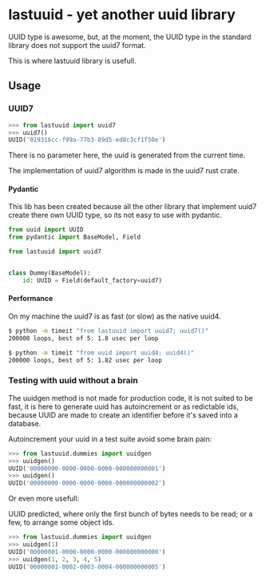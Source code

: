 # lastuuid - yet another uuid library

UUID type is awesome, but, at the moment, the UUID type in the standard library
does not support the uuid7 format.

This is where lastuuid library is usefull.

## Usage

### UUID7

```python
>>> from lastuuid import uuid7
>>> uuid7()
UUID('019316cc-f99a-77b3-89d5-ed8c3cf1f50e')
```

There is no parameter here, the uuid is generated from the current time.

The implementation of uuid7 algorithm is made in the uuid7 rust crate.

#### Pydantic

This lib has been created because all the other library that implement uuid7
create there own UUID type, so its not easy to use with pydantic.

```python
from uuid import UUID
from pydantic import BaseModel, Field

from lastuuid import uuid7


class Dummy(BaseModel):
    id: UUID = Field(default_factory=uuid7)

```

#### Performance

On my machine the uuid7 is as fast (or slow) as the native uuid4.

```bash
$ python -m timeit "from lastuuid import uuid7; uuid7()"
200000 loops, best of 5: 1.8 usec per loop

$ python -m timeit "from uuid import uuid4; uuid4()"
200000 loops, best of 5: 1.82 usec per loop
```

### Testing with uuid without a brain

The uuidgen method is not made for production code, it is not suited to be
fast, it is here to generate uuid has autoincrement or as redictable ids,
because UUID are made to create an identifier before it's saved into a
database.


Autoincrement your uuid in a test suite avoid some brain pain:

```python
>>> from lastuuid.dummies import uuidgen
>>> uuidgen()
UUID('00000000-0000-0000-0000-000000000001')
>>> uuidgen()
UUID('00000000-0000-0000-0000-000000000002')
```

Or even more usefull:

UUID predicted, where only the first bunch of bytes needs to be read; or a few,
to arrange some object ids.


```python
>>> from lastuuid.dummies import uuidgen
>>> uuidgen(1)
UUID('00000001-0000-0000-0000-000000000000')
>>> uuidgen(1, 2, 3, 4, 5)
UUID('00000001-0002-0003-0004-000000000005')
```

